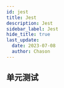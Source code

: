```yaml
---
id: jest
title: Jest
description: Jest
sidebar_label: Jest
hide_title: true
last_update:
  date: 2023-07-08
  author: Chason
---
```


## 单元测试
